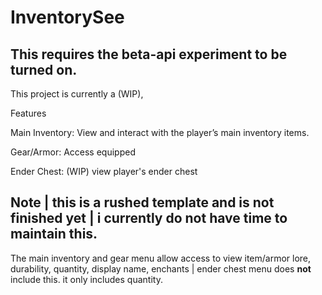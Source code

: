 # InventorySee

## This requires the beta-api experiment to be turned on.

This project is currently a (WIP),

Features

Main Inventory: View and interact with the player’s main inventory items.

Gear/Armor: Access equipped

Ender Chest: (WIP) view player's ender chest

## Note | this is a rushed template and is not finished yet | i currently do not have time to maintain this.

The main inventory and gear menu allow access to view item/armor lore, durability, quantity, display name, enchants | ender chest menu does **not** include this. it only includes quantity.

